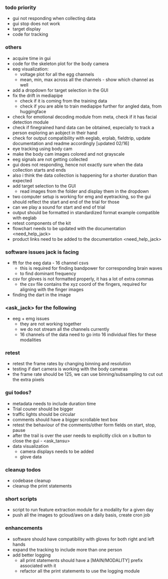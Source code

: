 ### todo priority
- gui not responding when collecting data
- gui stop does not work
- target display 
- code for tracking


### others
- acquire time in gui
- code for the skeleton plot for the body camera
- eeg visualization:
    - voltage plot for all the egg channels
    - mean, min, max across all the channels - show which channel as well
- add a dropdown for target selection in the GUI 
- fix the drift in mediapipe
    - check if it is coming from the training data 
    - check if you are able to train mediapipe further for angled data, from huggingface 
- check for emotional decoding module from meta, check if it has facial detection module
- check if finegrained hand data can be obtained, especially to track a person exploring an aobject in their hand
- check for output compatibility with eeglab, erplab, fieldtrip, update documentation and readme accordingly 
[updated 02/16]
- eye tracking using body cam
- make the body cam images colored and not grayscale
- eeg signals are not getting collected
- gui does not responding, hence not exactly sure when the data collection starts and ends
- also i think the data collection is happening for a shorter duration than expected
- add target selection to the GUI
    - read images from the folder and display them in the dropdown
- two computer setup is working for emg and eyetracking, so the gui should reflect the start and end of the trial for those
- can we play a sound for start and end of trial
- output should be formatted in standardized format example compatible with eeglab
- retest components of the kit
- flowchart needs to be updated with the documentation <need_help_jack>
- product links need to be added to the documentation <need_help_jack>

### software issues jack is facing
- fft for the eeg data - 16 channel csvs
  - this is required for finding bandpower for corresponding brain waves
  - to find dominant frequency
- csv for gloves is not formatted properly, it has a lot of extra commas
  - the csv file contains the xyz coord of the fingers, required for aligning with the finger images
- finding the dart in the image


### <ask_jack> for the following
- eeg + emg issues
    - they are not working together 
    - we do not stream all the channels currently
    - 16 channels of the data need to go into 16 individual files for these modalities

### retest
- retest the frame rates by changing binning and resolution
- testing if dart camera is working with the body cameras
- the frame rate should be 125, we can use binning/subsampling to cut out the extra pixels

### gui todos?
- metadata needs to include duration time
- Trial couner should be bigger 
- traffic lights should be circular
- comments should have a bigger scrollable text box
- retest the behaviour of the comments/other form fields on start, stop, pause
- after the trail is over the user needs to explicitly click on x button to close the gui - <ask_tansu>
- data visualization 
    - camera displays needs to be added
    - glove data 

### cleanup todos
- codebase cleanup
- cleanup the print statements

### short scripts
- script to run feature extraction module for a modality for a given day
- push all the images to gcloud/aws on a daily basis, create cron job

### enhancements
- software should have compatibility with gloves for both right and left hands
- expand the tracking to include more than one person
- add better logging
    - all print statements should have a [MAIN/MODALITY] prefix associated with it
    - refactor all the print statements to use the logging module
